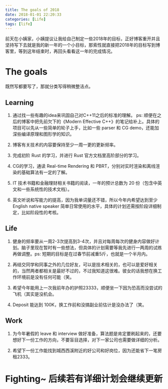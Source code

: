 ```yaml
---
title: The goals of 2018
date: 2018-01-01 22:20:33
categories: [Life]
tags: [life]
---
```


前天在小姨家，小姨提议让我给自己制定一些2018年的目标，正好博客重开并且坚持写下去就是我的新一年的一个小目标，那索性就直接把2018年的目标写到博客里，等到这年结束时，再回头看看这一年的完成情况。

<!-- more -->

# The goals

既然写都要写了，那就分类写得稍微整洁点。

## Learning

1. 通过找一些有趣的idea来巩固自己对C++11之后的标准的理解。
ps: 顺便在之后的博客中把先前欠下的《Modern Effective C++》的笔记给补上。具体的项目可以先从一些简单的轮子上手，比如一些 parser 和 CG demo，还能加深些编译原理和图形学的知识。

2. 博客有关技术的内容要保持至少一周一更的更新频率。

3. 完成初阶 Rust 的学习，并进行 Rust 官方文档里高阶部分的学习。

4. CG的学习，通读 Real-time Rendering 和 PBRT，分别对实时渲染和离线渲染的基础算法有一定的了解。

5. IT 技术书籍和金融理财相关书籍的阅读，一年的预计总数为 20 份（包含中英文和一些系统性的技术文档）。

6. 英文听说和写能力的提高，因为我单词量还不错，所以今年内希望达到至少 English native speaker 简单日常使用的水平，具体的计划还需按阶段详细制定，比如阶段性的考核。

## Life

1. 健身的频率要从一周2-3次提高到3-4次，并且对每周每次的健身内容做好计划。脑子里现在暂时有一些想法，但具体的计划需要等我先进行一两周的试练再做调整。ps: 短期的目标是在过春节前减重5斤，也就是一个半月内。

2. 再结交同学和同事之外的几位好友，可以是技术相关的，也可以是爱好相关的，当然两者都相关是最好不过的，不过我知道这很难。彼女的话我想在换工作环境前是没有任何可能（笑。

3. 希望今年能用上一次我前年办的护照23333，顺便坐一下因为恐高而没尝试的飞机（其实是没机会。

4. Deposit 能达到 100K，换工作前和没搞副业前估计是没办法了（笑。

## Work

1. 为今年暑假的 leave 和 interview 做好准备，算法题是肯定要刷起来的，还要想好下一份工作的方向，不要盲目选择，对下一家公司也需要做详细的分析。

2. 希望下一份工作能找到城西西溪附近的好公司和好岗位，因为还能省下一笔房租2333。

# Fighting~ 后续若有详细计划会继续更新
